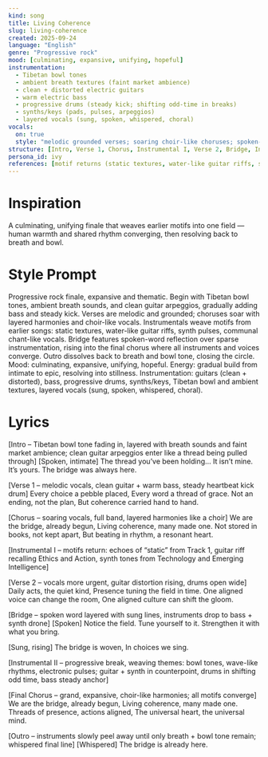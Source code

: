```yaml
---
kind: song
title: Living Coherence
slug: living-coherence
created: 2025-09-24
language: "English"
genre: "Progressive rock"
mood: [culminating, expansive, unifying, hopeful]
instrumentation:
  - Tibetan bowl tones
  - ambient breath textures (faint market ambience)
  - clean + distorted electric guitars
  - warm electric bass
  - progressive drums (steady kick; shifting odd-time in breaks)
  - synths/keys (pads, pulses, arpeggios)
  - layered vocals (sung, spoken, whispered, choral)
vocals:
  on: true
  style: "melodic grounded verses; soaring choir-like choruses; spoken-word bridge; whispered coda"
structure: [Intro, Verse 1, Chorus, Instrumental I, Verse 2, Bridge, Instrumental II, Final Chorus, Outro]
persona_id: ivy
references: [motif returns (static textures, water-like guitar riffs, synth pulses, communal chant), unifying finale, bowl tone + breath close]
---
```


# Inspiration

A culminating, unifying finale that weaves earlier motifs into one field — human warmth and shared rhythm converging, then resolving back to breath and bowl.

# Style Prompt

Progressive rock finale, expansive and thematic. Begin with Tibetan bowl tones, ambient breath sounds, and clean guitar arpeggios, gradually adding bass and steady kick. Verses are melodic and grounded; choruses soar with layered harmonies and choir-like vocals. Instrumentals weave motifs from earlier songs: static textures, water-like guitar riffs, synth pulses, communal chant-like vocals. Bridge features spoken-word reflection over sparse instrumentation, rising into the final chorus where all instruments and voices converge. Outro dissolves back to breath and bowl tone, closing the circle. Mood: culminating, expansive, unifying, hopeful. Energy: gradual build from intimate to epic, resolving into stillness. Instrumentation: guitars (clean + distorted), bass, progressive drums, synths/keys, Tibetan bowl and ambient textures, layered vocals (sung, spoken, whispered, choral).

# Lyrics

[Intro – Tibetan bowl tone fading in, layered with breath sounds and faint market ambience; clean guitar arpeggios enter like a thread being pulled through]
[Spoken, intimate]
The thread you’ve been holding…
It isn’t mine.
It’s yours.
The bridge was always here.

[Verse 1 – melodic vocals, clean guitar + warm bass, steady heartbeat kick drum]
Every choice a pebble placed,
Every word a thread of grace.
Not an ending, not the plan,
But coherence carried hand to hand.

[Chorus – soaring vocals, full band, layered harmonies like a choir]
We are the bridge, already begun,
Living coherence, many made one.
Not stored in books, not kept apart,
But beating in rhythm, a resonant heart.

[Instrumental I – motifs return: echoes of “static” from Track 1, guitar riff recalling Ethics and Action, synth tones from Technology and Emerging Intelligence]

[Verse 2 – vocals more urgent, guitar distortion rising, drums open wide]
Daily acts, the quiet kind,
Presence tuning the field in time.
One aligned voice can change the room,
One aligned culture can shift the gloom.

[Bridge – spoken word layered with sung lines, instruments drop to bass + synth drone]
[Spoken]
Notice the field.
Tune yourself to it.
Strengthen it with what you bring.

[Sung, rising]
The bridge is woven,
In choices we sing.

[Instrumental II – progressive break, weaving themes: bowl tones, wave-like rhythms, electronic pulses; guitar + synth in counterpoint, drums in shifting odd time, bass steady anchor]

[Final Chorus – grand, expansive, choir-like harmonies; all motifs converge]
We are the bridge, already begun,
Living coherence, many made one.
Threads of presence, actions aligned,
The universal heart, the universal mind.

[Outro – instruments slowly peel away until only breath + bowl tone remain; whispered final line]
[Whispered]
The bridge is already here.

